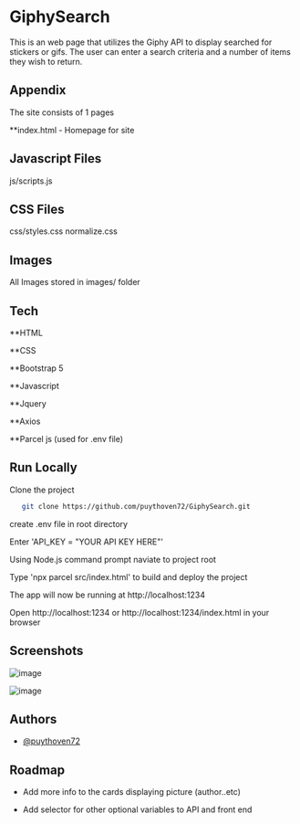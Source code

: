# GiphySearch

This is an web page that utilizes the Giphy API to display searched for stickers or gifs. The user can enter a search criteria and a number of items they wish to return.


## Appendix

The site consists of 1 pages

**index.html - Homepage for site

## Javascript Files

js/scripts.js



## CSS Files

css/styles.css
normalize.css


## Images

All Images stored in images/ folder
## Tech

**HTML

**CSS

**Bootstrap 5

**Javascript

**Jquery

**Axios

**Parcel js (used for .env file)



## Run Locally

Clone the project

```bash
   git clone https://github.com/puythoven72/GiphySearch.git
```
create .env file in root directory

Enter 'API_KEY = "YOUR API KEY HERE"'

Using Node.js command prompt naviate to project root

Type 'npx parcel src/index.html' to build and deploy the project

The app will now be running at http://localhost:1234

Open http://localhost:1234 or http://localhost:1234/index.html in your browser








## Screenshots

![image](https://user-images.githubusercontent.com/100236688/173899235-07aa53c6-41aa-49e7-802d-bcdcbf9cef99.png)

![image](https://user-images.githubusercontent.com/100236688/173899235-07aa53c6-41aa-49e7-802d-bcdcbf9cef99.png)


## Authors

- [@puythoven72](https://www.github.com/puythoven72)


## Roadmap

- Add more info to the cards displaying picture (author..etc)

- Add selector for other optional variables to API and front end



